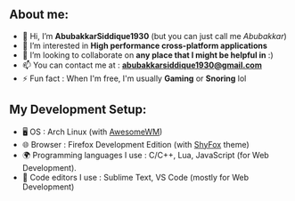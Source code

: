 ## About me:
- 👋 Hi, I’m **AbubakkarSiddique1930** (but you can just call me *Abubakkar*)
- 👀 I’m interested in **High performance cross-platform applications**
- 💞️ I’m looking to collaborate on **any place that I might be helpful in** :)
- 📫 You can contact me at : **abubakkarsiddique1930@gmail.com**
- ⚡ Fun fact : When I'm free, I'm usually **Gaming** or **Snoring** lol


## My Development Setup:
- 🖥️ OS : Arch Linux (with [AwesomeWM](https://awesomewm.org/))
- 🌐 Browser : Firefox Development Edition (with [ShyFox](https://github.com/Naezr/ShyFox) theme)
- 🌍 Programming languages I use : C/C++, Lua, JavaScript (for Web Development).
- 📝 Code editors I use : Sublime Text, VS Code (mostly for Web Development)

<!---
AbubakkarSiddique1930/AbubakkarSiddique1930 is a ✨ special ✨ repository because its `README.md` (this file) appears on your GitHub profile.
You can click the Preview link to take a look at your changes.
--->
